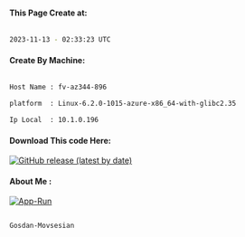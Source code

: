 
   
#### This Page Create at:

```bash

2023-11-13 - 02:33:23 UTC

```

#### Create By Machine:

```bash

Host Name : fv-az344-896

platform  : Linux-6.2.0-1015-azure-x86_64-with-glibc2.35

Ip Local  : 10.1.0.196

```
#### Download This code Here:

[![GitHub release (latest by date)](https://img.shields.io/github/v/release/Gosdan-Movsesian/Gosdan?style=for-the-badge&label=Download)](https://github.com/Gosdan-Movsesian/Gosdan/releases) 

</p> 

#### About Me :

[![App-Run](https://github.com/Gosdan-Movsesian/Gosdan/actions/workflows/App-Run.yml/badge.svg)](https://github.com/Gosdan-Movsesian/Gosdan/actions/workflows/App-Run.yml)

```bash

Gosdan-Movsesian

```

